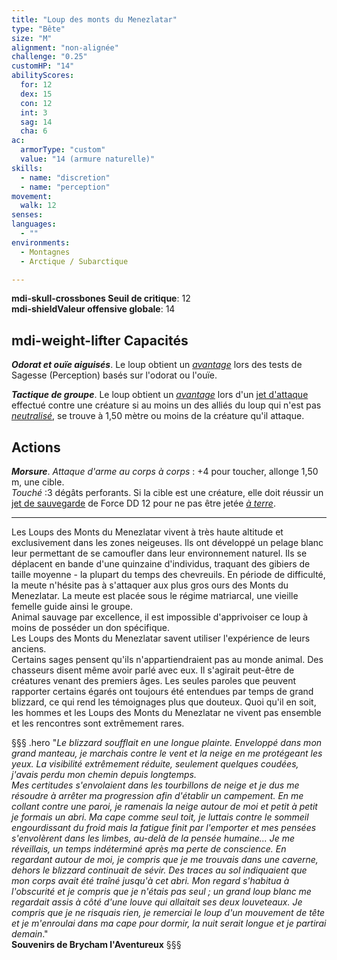 ```yaml
---
title: "Loup des monts du Menezlatar"
type: "Bête"
size: "M"
alignment: "non-alignée"
challenge: "0.25"
customHP: "14"
abilityScores:
  for: 12
  dex: 15
  con: 12
  int: 3
  sag: 14
  cha: 6
ac:
  armorType: "custom"
  value: "14 (armure naturelle)"
skills:
  - name: "discretion"
  - name: "perception"
movement:
  walk: 12
senses:
languages:
  - ""
environments:
  - Montagnes
  - Arctique / Subarctique

---
```

**<v-icon>mdi-skull-crossbones</v-icon> Seuil de critique**: 12      
**<v-icon>mdi-shield</v-icon>Valeur offensive globale**: 14   
## <v-icon>mdi-weight-lifter</v-icon> Capacités
_**Odorat et ouïe aiguisés**_. Le loup obtient un [_avantage_](/utiliser-les-caracteristiques/#avantage-et-desavantage) lors des tests de Sagesse (Perception) basés sur l'odorat ou l'ouïe.

_**Tactique de groupe**_. Le loup obtient un [_avantage_](/utiliser-les-caracteristiques/#avantage-et-desavantage) lors d'un [jet d'attaque](/combattre/#jets-d-attaque) effectué contre une créature si au moins un des alliés du loup qui n'est pas [_neutralisé_](/gerer-la-sante-du-personnage/#neutralise), se trouve à 1,50 mètre ou moins de la créature qu'il attaque.

## Actions
_**Morsure**_. _Attaque d'arme au corps à corps_ : +4 pour toucher, allonge 1,50 m, une cible.  
_Touché_ :3 dégâts perforants. Si la cible est une créature, elle doit réussir un [jet de sauvegarde](/utiliser-les-caracteristiques/#jets-de-sauvegarde) de Force DD 12 pour ne pas être jetée [_à terre_](/gerer-la-sante-du-personnage/#a-terre).

---

Les Loups des Monts du Menezlatar vivent à très haute altitude et exclusivement dans les zones neigeuses. Ils ont développé un pelage blanc leur permettant de se camoufler dans leur environnement naturel. Ils se déplacent en bande d'une quinzaine d'individus, traquant des gibiers de taille moyenne - la plupart du temps des chevreuils. En période de difficulté, la meute n'hésite pas à s'attaquer aux plus gros ours des Monts du Menezlatar. La meute est placée sous le régime matriarcal, une vieille femelle guide ainsi le groupe.  
Animal sauvage par excellence, il est impossible d'apprivoiser ce loup à moins de posséder un don spécifique.  
Les Loups des Monts du Menezlatar savent utiliser l'expérience de leurs anciens.  
Certains sages pensent qu'ils n'appartiendraient pas au monde animal. Des chasseurs disent même avoir parlé avec eux. Il s'agirait peut-être de créatures venant des premiers âges. Les seules paroles que peuvent rapporter certains égarés ont toujours été entendues par temps de grand blizzard, ce qui rend les témoignages plus que douteux. Quoi qu'il en soit, les hommes et les Loups des Monts du Menezlatar ne vivent pas ensemble et les rencontres sont extrêmement rares.  

§§§ .hero
"*Le blizzard soufflait en une longue plainte. Enveloppé dans mon grand manteau, je marchais contre le vent et la neige en me protégeant les yeux. La visibilité extrêmement réduite, seulement quelques coudées, j'avais perdu mon chemin depuis longtemps.*  
*Mes certitudes s'envolaient dans les tourbillons de neige et je dus me résoudre à arrêter ma progression afin d'établir un campement. En me collant contre une paroi, je ramenais la neige autour de moi et petit à petit je formais un abri. Ma cape comme seul toit, je luttais contre le sommeil engourdissant du froid mais la fatigue finit par l'emporter et mes pensées s'envolèrent dans les limbes, au-delà de la pensée humaine... Je me réveillais, un temps indéterminé après ma perte de conscience. En regardant autour de moi, je compris que je me trouvais dans une caverne, dehors le blizzard continuait de sévir. Des traces au sol indiquaient que mon corps avait été traîné jusqu'à cet abri. Mon regard s'habitua à l'obscurité et je compris que je n'étais pas seul ; un grand loup blanc me regardait assis à côté d'une louve qui allaitait ses deux louveteaux.*
*Je compris que je ne risquais rien, je remerciai le loup d'un mouvement de tête et je m'enroulai dans ma cape pour dormir, la nuit serait longue et je partirai demain*."     
**Souvenirs de Brycham l'Aventureux**
§§§
